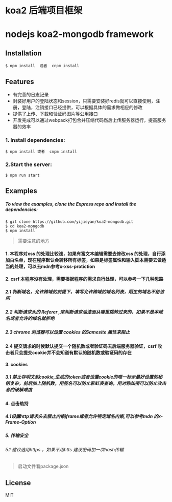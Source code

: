 # koa2 后端项目框架

# nodejs koa2-mongodb framework

## Installation
```
$ npm install  或者  cnpm install
```
## Features

<ul>
	<li>有完善的日志记录</li>
	<li>封装好用户的登陆状态和session，只需要安装好redis就可以直接使用，注册，登陆，注销接口已经提供，可以根据具体的需求做相应的修改</li>
	<li>提供了上传、下载和验证码图片等公用接口</li>
	<li>开发完成可以通过webpack打包合并压缩代码然后上传服务器运行，提高服务器的效率</li>
</ul>

### 1. Install dependencies:

```
$ npm install 或者  cnpm install
```
### 2.Start the server:
```
$ npm run start
```
## Examples
##### To view the examples, clone the Express repo and install the dependencies:

```
$ git clone https://github.com/yijieyan/koa2-mongodb.git
$ cd koa2-mongodb
$ npm install
```





> 需要注意的地方
#### 1. 本程序对xss 的处理比较浅，如果有富文本编辑需要去修改xss 的处理，自行添加白名单，现在程序默认会转移所有标签，如果是标签属性和输入脚本需要去做适当的处理，可以去mdn参考x-xss-protiction

####    2. csrf 本程序没有处理，需要根据程序的需求自行处理，可以参考一下几种思路
#####   2.1 判断域名，允许跨域的前提下，填写允许跨域的域名列表，陌生的域名不给访问
#####   2.2 判断请求头的 Referer ,来判断请求油漆面从哪里跳转过来的，如果不是本域名或者允许的域名就拒绝
#####   2.3 chrome 浏览器可以设置 cookies 的Samesite 属性来阻止
####    2.4 提交请求的时候默认提交一个随机数或者验证码去后端服务器验证，csrf 攻击者只会提交cookie并不会知道有默认的随机数或验证码的存在

####  3. cookies
##### 3.1 禁止存明文到cookie,生成的token或者设置cookie的唯一标示最好设置的秘钥复杂，前后加上随机数，用签名可以防止彩虹表查询，用对称加密可以防止攻击者的破解难度
#### 4. 点击劫持
##### 4.1设置http请求头去禁止内嵌iframe或者允许特定域名内嵌,可以参考mdn  的x-Frame-Option
#####  5. 传输安全
###### 5.1 建议选用https ，如果不用htts 建议密码加一次hash传输

> 启动文件看package.json


## License
MIT
